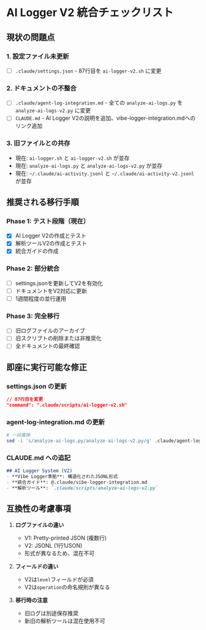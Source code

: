 # AI Logger V2 統合チェックリスト

## 現状の問題点

### 1. 設定ファイル未更新
- [ ] `.claude/settings.json` - 87行目を `ai-logger-v2.sh` に変更

### 2. ドキュメントの不整合
- [ ] `.claude/agent-log-integration.md` - 全ての `analyze-ai-logs.py` を `analyze-ai-logs-v2.py` に変更
- [ ] `CLAUDE.md` - AI Logger V2の説明を追加、vibe-logger-integration.mdへのリンク追加

### 3. 旧ファイルとの共存
- 現在: `ai-logger.sh` と `ai-logger-v2.sh` が並存
- 現在: `analyze-ai-logs.py` と `analyze-ai-logs-v2.py` が並存
- 現在: `~/.claude/ai-activity.jsonl` と `~/.claude/ai-activity-v2.jsonl` が並存

## 推奨される移行手順

### Phase 1: テスト段階（現在）
- [x] AI Logger V2の作成とテスト
- [x] 解析ツールV2の作成とテスト
- [x] 統合ガイドの作成

### Phase 2: 部分統合
- [ ] settings.jsonを更新してV2を有効化
- [ ] ドキュメントをV2対応に更新
- [ ] 1週間程度の並行運用

### Phase 3: 完全移行
- [ ] 旧ログファイルのアーカイブ
- [ ] 旧スクリプトの削除または非推奨化
- [ ] 全ドキュメントの最終確認

## 即座に実行可能な修正

### settings.json の更新
```json
// 87行目を変更
"command": ".claude/scripts/ai-logger-v2.sh"
```

### agent-log-integration.md の更新
```bash
# 一括置換
sed -i 's/analyze-ai-logs.py/analyze-ai-logs-v2.py/g' .claude/agent-log-integration.md
```

### CLAUDE.md への追記
```markdown
## AI Logger System (V2)
- **Vibe Logger準拠**: 構造化されたJSONL形式
- **統合ガイド**: @.claude/vibe-logger-integration.md
- **解析ツール**: `.claude/scripts/analyze-ai-logs-v2.py`
```

## 互換性の考慮事項

1. **ログファイルの違い**
   - V1: Pretty-printed JSON (複数行)
   - V2: JSONL (1行1JSON)
   - 形式が異なるため、混在不可

2. **フィールドの違い**
   - V2は`level`フィールドが必須
   - V2は`operation`の命名規則が異なる

3. **移行時の注意**
   - 旧ログは別途保存推奨
   - 新旧の解析ツールは混在使用不可
